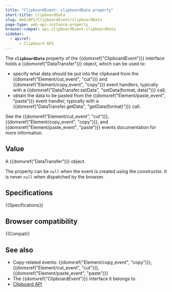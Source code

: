 ```yaml
---
title: "ClipboardEvent: clipboardData property"
short-title: clipboardData
slug: Web/API/ClipboardEvent/clipboardData
page-type: web-api-instance-property
browser-compat: api.ClipboardEvent.clipboardData
sidebar:
  - apiref:
      - Clipboard API
---
```


The **`clipboardData`** property of the {{domxref("ClipboardEvent")}} interface holds a {{domxref("DataTransfer")}} object, which can be used to:

- specify what data should be put into the clipboard from the {{domxref("Element/cut_event", "cut")}} and {{domxref("Element/copy_event", "copy")}} event handlers, typically with a {{domxref("DataTransfer.setData", "setData(format, data)")}} call;
- obtain the data to be pasted from the {{domxref("Element/paste_event", "paste")}} event handler, typically with a {{domxref("DataTransfer.getData", "getData(format)")}} call.

See the {{domxref("Element/cut_event", "cut")}}, {{domxref("Element/copy_event", "copy")}}, and {{domxref("Element/paste_event", "paste")}} events documentation for more information.

## Value

A {{domxref("DataTransfer")}} object.

The property can be `null` when the event is created using the constructor. It is never `null` when dispatched by the browser.

## Specifications

{{Specifications}}

## Browser compatibility

{{Compat}}

## See also

- Copy-related events: {{domxref("Element/copy_event", "copy")}}, {{domxref("Element/cut_event", "cut")}}, {{domxref("Element/paste_event", "paste")}}
- The {{domxref("ClipboardEvent")}} interface it belongs to.
- [Clipboard API](/en-US/docs/Web/API/Clipboard_API)
